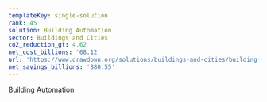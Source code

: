 ```yaml
---
templateKey: single-solution
rank: 45
solution: Building Automation
sector: Buildings and Cities
co2_reduction_gt: 4.62
net_cost_billions: '68.12'
url: 'https://www.drawdown.org/solutions/buildings-and-cities/building-automation'
net_savings_billions: '880.55'
---
```


Building Automation